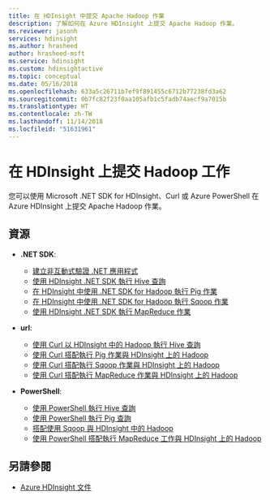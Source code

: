 ```yaml
---
title: 在 HDInsight 中提交 Apache Hadoop 作業
description: 了解如何在 Azure HDInsight 上提交 Apache Hadoop 作業。
ms.reviewer: jasonh
services: hdinsight
ms.author: hrasheed
author: hrasheed-msft
ms.service: hdinsight
ms.custom: hdinsightactive
ms.topic: conceptual
ms.date: 05/16/2018
ms.openlocfilehash: 633a5c26711b7ef9f891455c6712b77238fd3a62
ms.sourcegitcommit: 0b7fc82f23f0aa105afb1c5fadb74aecf9a7015b
ms.translationtype: HT
ms.contentlocale: zh-TW
ms.lasthandoff: 11/14/2018
ms.locfileid: "51631961"
---
```

# <a name="submit-hadoop-jobs-in-hdinsight"></a>在 HDInsight 上提交 Hadoop 工作

您可以使用 Microsoft .NET SDK for HDInsight、Curl 或 Azure PowerShell 在 Azure HDInsight 上提交 Apache Hadoop 作業。

## <a name="resources"></a>資源

- **.NET SDK**:

  - [建立非互動式驗證 .NET 應用程式](../hdinsight-create-non-interactive-authentication-dotnet-applications.md)
  - [使用 HDInsight .NET SDK 執行 Hive 查詢](apache-hadoop-use-hive-dotnet-sdk.md)
  - [在 HDInsight 中使用 .NET SDK for Hadoop 執行 Pig 作業](apache-hadoop-use-pig-dotnet-sdk.md)
  - [在 HDInsight 中使用 .NET SDK for Hadoop 執行 Sqoop 作業](apache-hadoop-use-sqoop-dotnet-sdk.md)
  - [使用 HDInsight .NET SDK 執行 MapReduce 作業](apache-hadoop-use-mapreduce-dotnet-sdk.md)

- **url**:

  - [使用 Curl 以 HDInsight 中的 Hadoop 執行 Hive 查詢](apache-hadoop-use-hive-curl.md)
  - [使用 Curl 搭配執行 Pig 作業與 HDInsight 上的 Hadoop](apache-hadoop-use-pig-curl.md)
  - [使用 Curl 搭配執行 Sqoop 作業與 HDInsight 上的 Hadoop](apache-hadoop-use-sqoop-curl.md)
  - [使用 Curl 搭配執行 MapReduce 作業與 HDInsight 上的 Hadoop](apache-hadoop-use-mapreduce-curl.md)

- **PowerShell**:

  - [使用 PowerShell 執行 Hive 查詢](apache-hadoop-use-hive-powershell.md)
  - [使用 PowerShell 執行 Pig 查詢](apache-hadoop-use-pig-powershell.md)
  - [搭配使用 Sqoop 與 HDInsight 中的 Hadoop](apache-hadoop-use-sqoop-powershell.md)
  - [使用 PowerShell 搭配執行 MapReduce 工作與 HDInsight 上的 Hadoop](apache-hadoop-use-mapreduce-powershell.md)

## <a name="see-also"></a>另請參閱

- [Azure HDInsight 文件](https://docs.microsoft.com/azure/hdinsight/)
